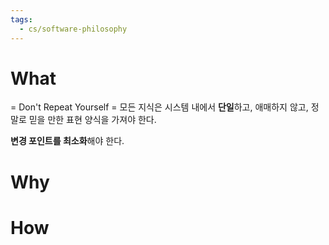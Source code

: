 ```yaml
---
tags:
  - cs/software-philosophy
---
```


# What 

= Don't Repeat Yourself
= 모든 지식은 시스템 내에서 **단일**하고, 애매하지 않고, 정말로 믿을 만한 표현 양식을 가져야 한다.  

**변경 포인트를 최소화**해야 한다.

# Why


# How